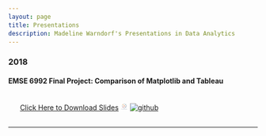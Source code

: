```yaml
---
layout: page
title: Presentations
description: Madeline Warndorf's Presentations in Data Analytics
---
```



###  2018

#### EMSE 6992 Final Project: Comparison of Matplotlib and Tableau
<br/>&nbsp; &nbsp; &nbsp;
[Click Here to Download Slides](../../assets/FinalPresentation.pptx)
[![pdf](icons16/tableau-icon.png)](../../assets/TableauBook.twb)
[![github](icons16/github-icon.png)](https://github.com/madelinew/FinalProjectEMSE6992)<br/>
&nbsp; &nbsp; &nbsp;

---
